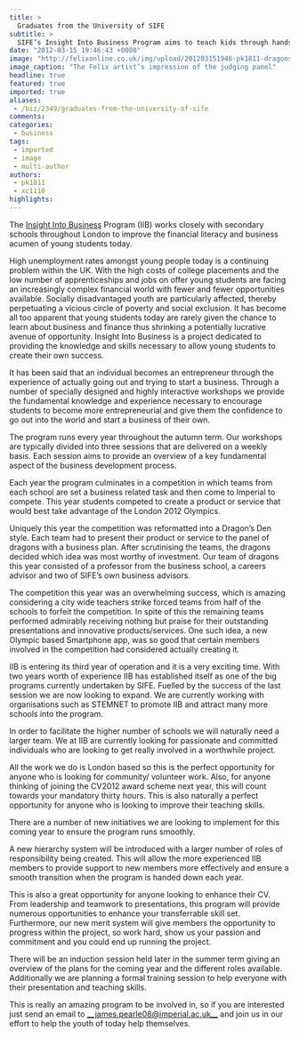 ```yaml
---
title: >
  Graduates from the University of SIFE
subtitle: >
  SIFE’s Insight Into Business Program aims to teach kids through hands-on experience writes Michael Xiao
date: "2012-03-15 19:46:43 +0000"
image: "http://felixonline.co.uk/img/upload/201203151946-pk1811-dragons-den.jpg"
image_caption: "The Felix artist’s impression of the judging panel"
headline: true
featured: true
imported: true
aliases:
 - /biz/2349/graduates-from-the-university-of-sife
comments:
categories:
 - business
tags:
 - imported
 - image
 - multi-author
authors:
 - pk1811
 - xc1110
highlights:
---
```


The [Insight Into Business](http://www.sifeuk.org/index.html?mod=universities&id=7) Program (IIB) works closely with secondary schools throughout London to improve the financial literacy and business acumen of young students today.

High unemployment rates amongst young people today is a continuing problem within the UK. With the high costs of college placements and the low number of apprenticeships and jobs on offer young students are facing an increasingly complex financial world with fewer and fewer opportunities available. Socially disadvantaged youth are particularly affected, thereby perpetuating a vicious circle of poverty and social exclusion. It has become all too apparent that young students today are rarely given the chance to learn about business and finance thus shrinking a potentially lucrative avenue of opportunity. Insight Into Business is a project dedicated to providing the knowledge and skills necessary to allow young students to create their own success.

It has been said that an individual becomes an entrepreneur through the experience of actually going out and trying to start a business. Through a number of specially designed and highly interactive workshops we provide the fundamental knowledge and experience necessary to encourage students to become more entrepreneurial and give them the confidence to go out into the world and start a business of their own.

The program runs every year throughout the autumn term. Our workshops are typically divided into three sessions that are delivered on a weekly basis. Each session aims to provide an overview of a key fundamental aspect of the business development process.

Each year the program culminates in a competition in which teams from each school are set a business related task and then come to Imperial to compete. This year students competed to create a product or service that would best take advantage of the London 2012 Olympics.

Uniquely this year the competition was reformatted into a Dragon’s Den style. Each team had to present their product or service to the panel of dragons with a business plan. After scrutinising the teams, the dragons decided which idea was most worthy of investment. Our team of dragons this year consisted of a professor from the business school, a careers advisor and two of SIFE’s own business advisors.

The competition this year was an overwhelming success, which is amazing considering a city wide teachers strike forced teams from half of the schools to forfeit the competition. In spite of this the remaining teams performed admirably receiving nothing but praise for their outstanding presentations and innovative products/services. One such idea, a new Olympic based Smartphone app, was so good that certain members involved in the competition had considered actually creating it.

IIB is entering its third year of operation and it is a very exciting time. With two years worth of experience IIB has established itself as one of the big programs currently undertaken by SIFE. Fuelled by the success of the last session we are now looking to expand. We are currently working with organisations such as STEMNET to promote IIB and attract many more schools into the program.

In order to facilitate the higher number of schools we will naturally need a larger team. We at IIB are currently looking for passionate and committed individuals who are looking to get really involved in a worthwhile project.

All the work we do is London based so this is the perfect opportunity for anyone who is looking for community/ volunteer work. Also, for anyone thinking of joining the CV2012 award scheme next year, this will count towards your mandatory thirty hours. This is also naturally a perfect opportunity for anyone who is looking to improve their teaching skills.

There are a number of new initiatives we are looking to implement for this coming year to ensure the program runs smoothly.

A new hierarchy system will be introduced with a larger number of roles of responsibility being created. This will allow the more experienced IIB members to provide support to new members more effectively and ensure a smooth transition when the program is handed down each year.

This is also a great opportunity for anyone looking to enhance their CV. From leadership and teamwork to presentations, this program will provide numerous opportunities to enhance your transferrable skill set. Furthermore, our new merit system will give members the opportunity to progress within the project, so work hard, show us your passion and commitment and you could end up running the project.

There will be an induction session held later in the summer term giving an overview of the plans for the coming year and the different roles available. Additionally we are planning a formal training session to help everyone with their presentation and teaching skills.

This is really an amazing program to be involved in, so if you are interested just send an email to [__james.pearle08@imperial.ac.uk__](mailto:james.pearle08@imperial.ac.uk) and join us in our effort to help the youth of today help themselves.
